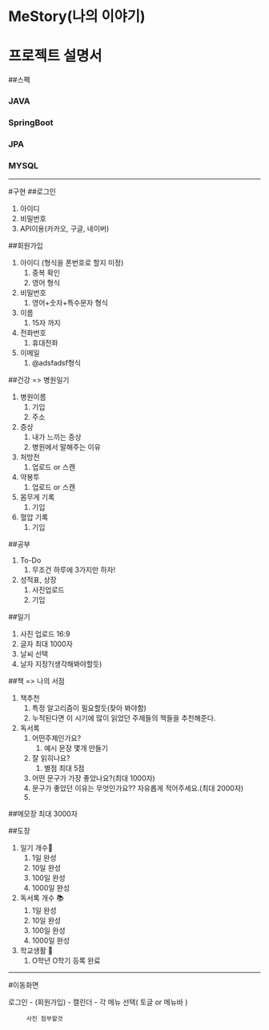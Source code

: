 # MeStory(나의 이야기)

# 프로젝트 설명서
##스펙
### JAVA
### SpringBoot
### JPA
### MYSQL

---------------------------------------------
#구현
##로그인
1. 아이디
2. 비밀번호
3. API이용(카카오, 구글, 네이버)

##회원가입
1. 아이디 (형식을 폰번호로 할지 미정)
   1. 중복 확인
   2. 영어 형식
2. 비밀번호
   1. 영어+숫자+특수문자 형식
3. 이름
   1. 15자 까지
4. 전화번호
   1. 휴대전화
5. 이메일
   1. @adsfadsf형식

##건강 => 병원일기
1. 병원이름
   1. 기입
   2. 주소
2. 증상
   1. 내가 느끼는 증상
   2. 병원에서 말해주는 이유
3. 처방전 
   1. 업로드 or 스캔
4. 약봉투 
   1. 업로드 or 스캔
5. 몸무게 기록
   1. 기입
6. 혈압 기록
   1. 기입

##공부
1. To-Do
   1. 무조건 하루에 3가지만 하자!
2. 성적표, 상장
   1. 사진업로드
   2. 기입


##일기
1. 사진 업로드 16:9
2. 글자 최대 1000자
3. 날씨 선택
4. 날자 지정?(생각해봐야할듯)

##책 => 나의 서점
1. 책추천
   1. 특정 알고리즘이 필요할듯(찾아 봐야함)
   2. 누적된다면 이 시기에 많이 읽었던 주제들의 책들을 추천해준다.
2. 독서록
   1. 어떤주제인가요?
      1. 예시 문장 몇개 만들기
   2. 잘 읽히나요?
      1. 별점 최대 5점
   3. 어떤 문구가 가장 좋았나요?(최대 1000자)
   4. 문구가 좋았던 이유는 무엇인가요?? 자유롭게 적어주세요.(최대 2000자)
   5. 

##메모장
최대 3000자

##도장
1. 일기 개수📒
   1. 1일 완성
   2. 10일 완성
   3. 100일 완성
   4. 1000일 완성
2. 독서록 개수 📚
   1. 1일 완성
   2. 10일 완성
   3. 100일 완성
   4. 1000일 완성
3. 학교생활 🏫
   1. O학년 O학기 등록 완료
   
---------------------------------------------

#이동화면

로그인 - (회원가입) - 캘린더 - 각 메뉴 선택( 토글 or 메뉴바 )

         사진 첨부할것

